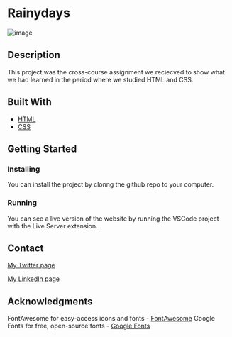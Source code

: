 # Rainydays

![image](images/cross-course-project-screenshot.png)

## Description

This project was the cross-course assignment we reciecved to show what we had learned in the period where we studied HTML and CSS.

## Built With

- [HTML](https://developer.mozilla.org/en-US/docs/Web/HTML)
- [CSS](https://developer.mozilla.org/en-US/docs/Web/CSS)

## Getting Started

### Installing

You can install the project by clonng the github repo to your computer.

### Running

You can see a live version of the website by running the VSCode project with the Live Server extension.

## Contact

[My Twitter page](https://twitter.com/martinth0resen)

[My LinkedIn page](https://www.linkedin.com/in/martinthoresen/)

## Acknowledgments

FontAwesome for easy-access icons and fonts - [FontAwesome](https://fontawesome.com/)
Google Fonts for free, open-source fonts - [Google Fonts](https://fonts.google.com/)

